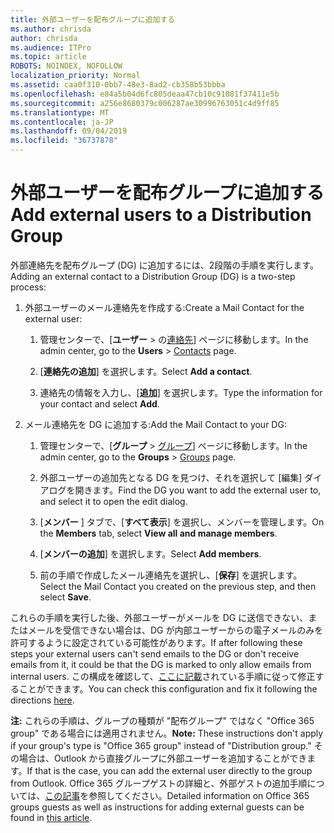```yaml
---
title: 外部ユーザーを配布グループに追加する
ms.author: chrisda
author: chrisda
ms.audience: ITPro
ms.topic: article
ROBOTS: NOINDEX, NOFOLLOW
localization_priority: Normal
ms.assetid: caa0f310-0bb7-48e3-8ad2-cb358b53bbba
ms.openlocfilehash: e84a5b04d6fc805deaa47cb10c91081f37411e5b
ms.sourcegitcommit: a256e8680379c006287ae30996763051c4d9ff85
ms.translationtype: MT
ms.contentlocale: ja-JP
ms.lasthandoff: 09/04/2019
ms.locfileid: "36737878"
---
```

# <a name="add-external-users-to-a-distribution-group"></a><span data-ttu-id="e31b7-102">外部ユーザーを配布グループに追加する</span><span class="sxs-lookup"><span data-stu-id="e31b7-102">Add external users to a Distribution Group</span></span>

<span data-ttu-id="e31b7-103">外部連絡先を配布グループ (DG) に追加するには、2段階の手順を実行します。</span><span class="sxs-lookup"><span data-stu-id="e31b7-103">Adding an external contact to a Distribution Group (DG) is a two-step process:</span></span>
  
1. <span data-ttu-id="e31b7-104">外部ユーザーのメール連絡先を作成する:</span><span class="sxs-lookup"><span data-stu-id="e31b7-104">Create a Mail Contact for the external user:</span></span>
    
    1. <span data-ttu-id="e31b7-105">管理センターで、[**ユーザー** > の[連絡先](https://admin.microsoft.com/adminportal/home#/Contact)] ページに移動します。</span><span class="sxs-lookup"><span data-stu-id="e31b7-105">In the admin center, go to the **Users** > [Contacts](https://admin.microsoft.com/adminportal/home#/Contact) page.</span></span> 
    
    2. <span data-ttu-id="e31b7-106">[**連絡先の追加**] を選択します。</span><span class="sxs-lookup"><span data-stu-id="e31b7-106">Select **Add a contact**.</span></span>
    
    3. <span data-ttu-id="e31b7-107">連絡先の情報を入力し、[**追加**] を選択します。</span><span class="sxs-lookup"><span data-stu-id="e31b7-107">Type the information for your contact and select **Add**.</span></span>
    
2. <span data-ttu-id="e31b7-108">メール連絡先を DG に追加する:</span><span class="sxs-lookup"><span data-stu-id="e31b7-108">Add the Mail Contact to your DG:</span></span>
    
    1. <span data-ttu-id="e31b7-109">管理センターで、[**グループ** > [グループ](https://admin.microsoft.com/adminportal/home#/groups)] ページに移動します。</span><span class="sxs-lookup"><span data-stu-id="e31b7-109">In the admin center, go to the **Groups** > [Groups](https://admin.microsoft.com/adminportal/home#/groups) page.</span></span> 
    
    2. <span data-ttu-id="e31b7-110">外部ユーザーの追加先となる DG を見つけ、それを選択して [編集] ダイアログを開きます。</span><span class="sxs-lookup"><span data-stu-id="e31b7-110">Find the DG you want to add the external user to, and select it to open the edit dialog.</span></span>
    
    3. <span data-ttu-id="e31b7-111">[**メンバー** ] タブで、[**すべて表示**] を選択し、メンバーを管理します。</span><span class="sxs-lookup"><span data-stu-id="e31b7-111">On the **Members** tab, select **View all and manage members**.</span></span> 
    
    4. <span data-ttu-id="e31b7-112">[**メンバーの追加**] を選択します。</span><span class="sxs-lookup"><span data-stu-id="e31b7-112">Select **Add members**.</span></span>
    
    5. <span data-ttu-id="e31b7-113">前の手順で作成したメール連絡先を選択し、[**保存**] を選択します。</span><span class="sxs-lookup"><span data-stu-id="e31b7-113">Select the Mail Contact you created on the previous step, and then select **Save**.</span></span>
    
<span data-ttu-id="e31b7-114">これらの手順を実行した後、外部ユーザーがメールを DG に送信できない、またはメールを受信できない場合は、DG が内部ユーザーからの電子メールのみを許可するように設定されている可能性があります。</span><span class="sxs-lookup"><span data-stu-id="e31b7-114">If after following these steps your external users can't send emails to the DG or don't receive emails from it, it could be that the DG is marked to only allow emails from internal users.</span></span> <span data-ttu-id="e31b7-115">この構成を確認して、[ここに記載](https://docs.microsoft.com/exchange/mail-flow-best-practices/non-delivery-reports-in-exchange-online/fix-error-code-5-7-133-in-exchange-online)されている手順に従って修正することができます。</span><span class="sxs-lookup"><span data-stu-id="e31b7-115">You can check this configuration and fix it following the directions [here](https://docs.microsoft.com/exchange/mail-flow-best-practices/non-delivery-reports-in-exchange-online/fix-error-code-5-7-133-in-exchange-online).</span></span>
  
 <span data-ttu-id="e31b7-116">**注:** これらの手順は、グループの種類が "配布グループ" ではなく "Office 365 group" である場合には適用されません。</span><span class="sxs-lookup"><span data-stu-id="e31b7-116">**Note:** These instructions don't apply if your group's type is "Office 365 group" instead of "Distribution group."</span></span> <span data-ttu-id="e31b7-117">その場合は、Outlook から直接グループに外部ユーザーを追加することができます。</span><span class="sxs-lookup"><span data-stu-id="e31b7-117">If that is the case, you can add the external user directly to the group from Outlook.</span></span> <span data-ttu-id="e31b7-118">Office 365 グループゲストの詳細と、外部ゲストの追加手順については、[この記事](https://support.office.com/article/Guest-access-in-Office-365-Groups-bfc7a840-868f-4fd6-a390-f347bf51aff6.aspx)を参照してください。</span><span class="sxs-lookup"><span data-stu-id="e31b7-118">Detailed information on Office 365 groups guests as well as instructions for adding external guests can be found in [this article](https://support.office.com/article/Guest-access-in-Office-365-Groups-bfc7a840-868f-4fd6-a390-f347bf51aff6.aspx).</span></span>
  